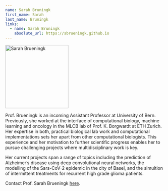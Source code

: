 ```yaml
---
name: Sarah Bruningk
first_name: Sarah
last_name: Bruningk
links:
  - name: Sarah Bruningk
    absolute_url: https://sbrueningk.github.io
---
```


<img src="/bart25/assets/images/sbruningk.jpeg" alt="Sarah Brueningk" width="200"/>

Prof. Brueningk is an incoming Assistant Professor at University of Bern. Previously, she worked at the interface of computational biology, machine learning and oncology in the MLCB lab of Prof. K. Borgwardt at ETH Zurich. Her expertise in both, practical biological lab work and computational implementations sets her apart from other computational biologists. This experience and her motivation to further scientific progress enables her to pursue challenging projects where multidisciplinary work is key.

Her current projects span a range of topics including the prediction of Alzheimer’s disease using deep convolutional neural networks, the modelling of the Sars-CoV-2 epidemic in the city of Basel, and the simultion of intermittent treatments for recurrent high grade glioma patients.

Contact Prof. Sarah Brueningk [here](mailto:sarah.brueningk@bsse.ethz.ch).